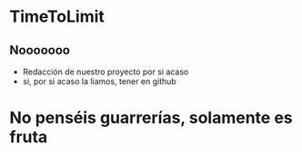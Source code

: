 # TimeToLimit
## Nooooooo
+ Redacción de nuestro proyecto por si acaso
+ si, por si acaso la liamos, tener en github

# No penséis guarrerías, solamente es fruta